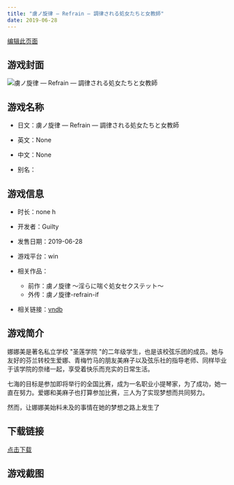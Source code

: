 ```yaml
---
title: "虜ノ旋律 ― Refrain ― 調律される処女たちと女教師"
date: 2019-06-28
---
```

[编辑此页面](https://github.com/ACG-3/ADV3-source/blob/main/source/_posts/games/%E8%99%9C%E3%83%8E%E6%97%8B%E5%BE%8B%20%E2%80%95%20Refrain%20%E2%80%95%20%E8%AA%BF%E5%BE%8B%E3%81%95%E3%82%8C%E3%82%8B%E5%87%A6%E5%A5%B3%E3%81%9F%E3%81%A1%E3%81%A8%E5%A5%B3%E6%95%99%E5%B8%AB.md)

## 游戏封面

![虜ノ旋律 ― Refrain ― 調律される処女たちと女教師](https%3A//pan.timero.xyz/onedrive/img_lib_001/%E8%99%9C%E3%83%8E%E6%97%8B%E5%BE%8B%20%E2%80%95%20Refrain%20%E2%80%95%20%E8%AA%BF%E5%BE%8B%E3%81%95%E3%82%8C%E3%82%8B%E5%87%A6%E5%A5%B3%E3%81%9F%E3%81%A1%E3%81%A8%E5%A5%B3%E6%95%99%E5%B8%AB_cover.avif)


## 游戏名称

- 日文：虜ノ旋律 ― Refrain ― 調律される処女たちと女教師
- 英文：None
- 中文：None

- 别名：


## 游戏信息

- 时长：none h
- 开发者：Guilty
- 发售日期：2019-06-28
- 游戏平台：win
- 相关作品：
   - 前作：虜ノ旋律 ～淫らに喘ぐ処女セクステット～
   - 外传：虜ノ旋律-refrain-if

- 相关链接：[vndb](https://vndb.org/v25719)


## 游戏简介

娜娜美是著名私立学校 "圣莲学院 "的二年级学生，也是该校弦乐团的成员。她与友好的芬兰转校生爱娜、青梅竹马的朋友美麻子以及弦乐社的指导老师、同样毕业于该学院的奈绪一起，享受着快乐而充实的日常生活。

七海的目标是参加即将举行的全国比赛，成为一名职业小提琴家，为了成功，她一直在努力。爱娜和美麻子也打算参加比赛，三人为了实现梦想而共同努力。

然而，让娜娜美始料未及的事情在她的梦想之路上发生了


## 下载链接

[点击下载](https://pan.timero.xyz/onedrive/adv_lib_001/%E8%99%9C%E3%83%8E%E6%97%8B%E5%BE%8B%20%E2%80%95%20Refrain%20%E2%80%95%20%E8%AA%BF%E5%BE%8B%E3%81%95%E3%82%8C%E3%82%8B%E5%87%A6%E5%A5%B3%E3%81%9F%E3%81%A1%E3%81%A8%E5%A5%B3%E6%95%99%E5%B8%AB)


## 游戏截图


